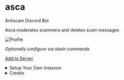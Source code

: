 # asca
Antiscam Discord Bot

Asca moderates scammers and deletes scam messages

![Profile](https://cdn.discordapp.com/attachments/936463189237977139/937015273553289327/profile.png)

*Optionally configure via slash commands*

[Add to Server](https://discord.com/api/oauth2/authorize?client_id=930922882886934588&permissions=1099511635972&scope=bot%20applications.commands)

<details>
<summary>Setup Your Own Instance</summary>

**Requires Python 3.10.x or later**

0. Create a Discord bot with
    * Scopes: `bot`, `applications.commands`
    * Permissions: `Manage Messages`, `Moderate Members`, `Ban Members`

1. Execute
```
% python3 -m pip install --requirement requirements.txt
% python3 bot.py
```

[Docker](https://hub.docker.com/r/dotbotio/asca)
</details>

<details>
<summary>Credits</summary>

**Liz** (Lead Designer)  
**Mас** (Lead Tester)  
**Lauch** (Tester)
</details>
